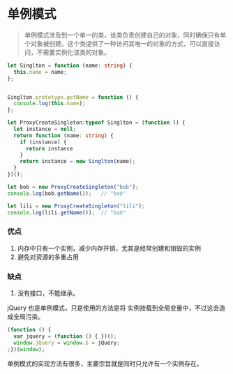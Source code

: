 # 单例模式

> 单例模式涉及到一个单一的类，该类负责创建自己的对象，同时确保只有单个对象被创建。这个类提供了一种访问其唯一的对象的方式，可以直接访问，不需要实例化该类的对象。

```typescript
let Singlton = function (name: string) {
  this.name = name;
};


Singlton.prototype.getName = function () {
  console.log(this.name);
};

let ProxyCreateSingleton:typeof Singlton = (function () {
  let instance = null;
  return function (name: string) {
    if (instance) {
      return instance
    }
    return instance = new Singlton(name);
  }
})();

let bob = new ProxyCreateSingleton("bob");
console.log(bob.getName());   // "bob"

let lili = new ProxyCreateSingleton("lili");
console.log(lili.getName());  // "bob"
```

### 优点
1. 内存中只有一个实例，减少内存开销，尤其是经常创建和销毁的实例
2. 避免对资源的多重占用

### 缺点
1. 没有接口，不能继承。

jQuery 也是单例模式，只是使用的方法是将 实例挂载到全局变量中，不过这会造成全局污染。

```javascript
(function () {
  var jquery = (function () { })();
  window.jQuery = window.$ = jQuery;
;})(window);
```

单例模式的实现方法有很多，主要宗旨就是同时只允许有一个实例存在。
